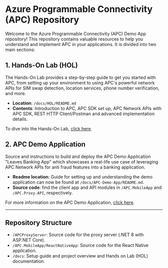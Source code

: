 # Azure Programmable Connectivity (APC) Repository

Welcome to the Azure Programmable Connectivity (APC) Demo App  repository! This repository contains valuable resources to help you understand and implement APC in your applications. It is divided into two main sections:

## 1. Hands-On Lab (HOL)

The Hands-On Lab provides a step-by-step guide to get you started with APC, from setting up your environment to using APC's powerful network APIs for SIM swap detection, location services, phone number verification, and more.

- **Location**: `/docs/HOL/README.md`
- **Contents**: Introduction to APC, APC SDK set up, APC Network APIs with APC SDK, REST HTTP Client/Postman and advanced implementation details.

To dive into the Hands-On Lab, [click here](./docs/HOL/README.md).

## 2. APC Demo Application

Source and instructions to build and deploy the APC Demo Application "Leaves Banking App" which showcases a real-life use case of leveraging APC Network APIs for anti fraud features into a banking application.

- **Readme location**: Guide for setting up and understanding the demo application can now be found at `/docs/APC-Demo-App/README.md`.
- **Source code**: find the client app and API modules in `/APC.MobileApp` and `/APC.Proxy.API`, respectively.

For more information on the APC Demo Application, [click here](./docs/README.md).

---

## Repository Structure
- `/APCProxyServer`: Source code for the proxy server (.NET 8 with ASP.NET Core).
- `/APC.MobileApp/ReactNativeApp`: Source code for the React Native application.
- `/docs`: Setup guide and project overview and Hands on Lab (HOL) documentation.
